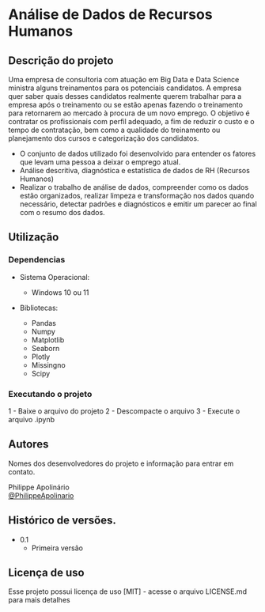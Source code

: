 # Análise de Dados de Recursos Humanos

## Descrição do projeto

Uma empresa de consultoria com atuação em Big Data e Data Science ministra alguns treinamentos para os potenciais candidatos. 
A empresa quer saber quais desses candidatos realmente querem trabalhar para a empresa após o treinamento ou se estão apenas fazendo o treinamento para retornarem ao mercado à procura de um novo emprego. O objetivo é contratar os profissionais com perfil adequado, a fim de reduzir o custo e o tempo de contratação, bem como a qualidade do treinamento ou planejamento dos cursos e categorização dos candidatos.

* O conjunto de dados utilizado foi desenvolvido para entender os fatores que levam uma pessoa a deixar o emprego atual.  
* Análise descritiva, diagnóstica e estatística de dados de RH (Recursos Humanos)  
* Realizar o trabalho de análise de dados, compreender como os dados estão organizados, realizar limpeza e transformação nos dados quando necessário, detectar padrões e diagnósticos e emitir um parecer ao final com o resumo dos dados.  


## Utilização

### Dependencias

* Sistema Operacional:
    * Windows 10 ou 11

* Bibliotecas:
    * Pandas
    * Numpy
    * Matplotlib
    * Seaborn
    * Plotly
    * Missingno
    * Scipy   

### Executando o projeto

 1 - Baixe o arquivo do projeto
 2 - Descompacte o arquivo
 3 - Execute o arquivo .ipynb

## Autores

Nomes dos desenvolvedores do projeto e informação para entrar em contato.

Philippe Apolinário    
[@PhilippeApolinario](https://www.linkedin.com/in/philipperapolinario/)

## Histórico de versões.

* 0.1
    * Primeira versão

## Licença de uso

Esse projeto possui licença de uso [MIT] - acesse o arquivo LICENSE.md para mais detalhes
